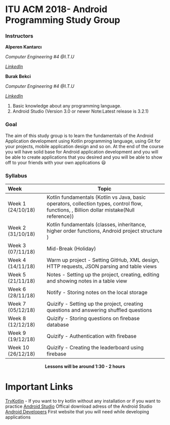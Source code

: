 # ITU ACM 2018- Android Programming Study Group

### Instructors

**Alperen Kantarcı**

*Computer Engineering #4 @I.T.U*

[*LinkedIn*](https://www.linkedin.com/in/alperenkantarci/)

**Burak Bekci**

*Computer Engineering #4 @I.T.U*

[*LinkedIn*](https://www.linkedin.com/in/burak-bekci-129b1514b/)

1. Basic knowledge about any programming language.
2. Android Studio (Version 3.0 or newer Note:Latest release is 3.2.1)

### Goal

The aim of this study group is to learn the fundamentals of the Android Application development using Kotlin programming language, using Git for your projects, mobile application design and so on. At the end of the course you will have solid base for Android application development and you will be able to create applications that you desired and you will be able to show off to your friends with your own applications :smiley: 

### Syllabus

| Week               | Topic                                                        |
| :----------------- | ------------------------------------------------------------ |
| Week 1 (24/10/18)  | Kotlin fundamentals (Kotlin vs Java, basic operators, collection types, control flow, functions, , Billion dollar mistake(Null reference)) |
| Week 2 (31/10/18)  | Kotlin fundamentals (classes, inheritance, higher order functions, Android project structure ) |
| Week 3 (07/11/18)  | Mid-Break (Holiday)                                          |
| Week 4 (14/11/18)  | Warm up project - Setting GitHub, XML design, HTTP requests, JSON parsing and table views |
| Week 5 (21/11/18)  | Notes - Setting up the project, creating, editing and showing notes in a table view |
| Week 6 (28/11/18)  | Notify - Storing notes on the local storage                  |
| Week 7 (05/12/18)  | Quizify - Setting up the project, creating questions and answering shuffled questions |
| Week 8 (12/12/18)  | Quizify - Storing questions on firebase database             |
| Week 9 (19/12/18)  | Quizify - Authentication with firebase                       |
| Week 10 (26/12/18) | Quizify - Creating the leaderboard using firebase            |

<p align="center"><b>Lessons will be around 1:30 - 2 hours</b></p>

# Important Links
[TryKotlin](try.kotlinlang.org) - If you want to try kotlin without any installation or if you want to practice 
[Android Studio](https://developer.android.com/studio/) Offical download adress of the Android Studio
[Android Developers](https://developer.android.com/docs/) First website that you will need while developing applications


